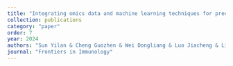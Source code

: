 ```yaml
---
title: "Integrating omics data and machine learning techniques for precision detection of oral squamous cell carcinoma: evaluating single biomarkers"
collection: publications
category: "paper"
order: 7
year: 2024
authors: "Sun Yilan & Cheng Guozhen & Wei Dongliang & Luo Jiacheng & Liu Jiannan"
journal: "Frontiers in Immunology"
---
```

